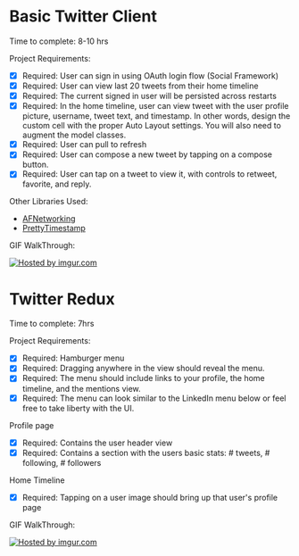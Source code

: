 Basic Twitter Client
=======================
Time to complete: 8-10 hrs

Project Requirements:
* [x] Required:  User can sign in using OAuth login flow (Social Framework)
* [x] Required:  User can view last 20 tweets from their home timeline
* [x] Required:  The current signed in user will be persisted across restarts
* [x] Required:  In the home timeline, user can view tweet with the user profile picture, username, tweet text, and timestamp. In other words, design the custom cell with the proper Auto Layout settings. You will also need to augment the model classes.
* [x] Required:  User can pull to refresh
* [x] Required:  User can compose a new tweet by tapping on a compose button.
* [x] Required:  User can tap on a tweet to view it, with controls to retweet, favorite, and reply.

Other Libraries Used:
* [AFNetworking](https://github.com/AFNetworking/AFNetworking)
* [PrettyTimestamp](https://github.com/jonhocking/PrettyTimestamp)

GIF WalkThrough:

<a href="http://imgur.com/R8ATwLU"><img src="http://i.imgur.com/R8ATwLU.gif" title="Hosted by imgur.com" /></a>


Twitter Redux
=======================
Time to complete: 7hrs

 Project Requirements:
* [x] Required:  Hamburger menu
* [x] Required:  Dragging anywhere in the view should reveal the menu.
* [x] Required:  The menu should include links to your profile, the home timeline, and the mentions view.
* [x] Required:  The menu can look similar to the LinkedIn menu below or feel free to take liberty with the UI.

 Profile page
* [x] Required:  Contains the user header view
* [x] Required:  Contains a section with the users basic stats: # tweets, # following, # followers

 Home Timeline
* [x] Required:  Tapping on a user image should bring up that user's profile page

GIF WalkThrough:

<a href="http://imgur.com/D7oq4vy"><img src="http://i.imgur.com/D7oq4vy.gif" title="Hosted by imgur.com" /></a>

